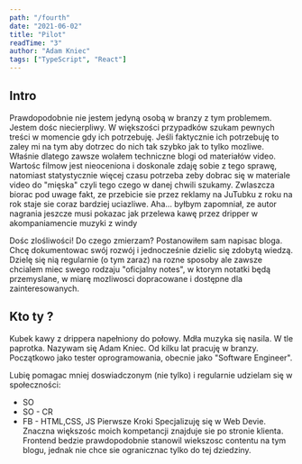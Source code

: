 ```yaml
---
path: "/fourth"
date: "2021-06-02"
title: "Pilot"
readTime: "3"
author: "Adam Kniec"
tags: ["TypeScript", "React"]
---
```


## Intro

Prawdopodobnie nie jestem jedyną osobą w branzy z tym problemem. Jestem dośc niecierpliwy. W większości przypadków szukam pewnych treści w momencie gdy ich potrzebuję. Jeśli faktycznie ich potrzebuję to zaley mi na tym aby dotrzec do nich tak szybko jak to tylko mozliwe. Właśnie dlatego zawsze wolałem techniczne blogi od materiałów video. Wartośc filmow jest nieoceniona i doskonale zdaję sobie z tego sprawę, natomiast statystycznie więcej czasu potrzeba zeby dobrac się w materiale video do "mięska" czyli tego czego w danej chwili szukamy. Zwlaszcza biorac pod uwage fakt, ze przebicie sie przez reklamy na JuTubku z roku na rok staje sie coraz bardziej uciazliwe. Aha... byłbym zapomniał, ze autor nagrania jeszcze musi pokazac jak przelewa kawę przez dripper w akompaniamencie muzyki z windy

Dośc zlośliwości! Do czego zmierzam? 
Postanowiłem sam napisac bloga. Chcę dokumentowac swój rozwój i jednocześnie dzielic się zdobytą wiedzą.
Dzielę się nią regularnie (o tym zaraz) na rozne sposoby ale zawsze chcialem miec swego rodzaju "oficjalny notes", w ktorym notatki będą przemyslane, w miarę mozliwosci dopracowane i dostępne dla zainteresowanych.

## Kto ty ?

Kubek kawy z drippera napełniony do połowy. Mdła muzyka się nasila. W tle paprotka.
Nazywam się Adam Kniec. Od kilku lat pracuję w branzy. Początkowo jako tester oprogramowania, obecnie jako "Software Engineer". 

Lubię pomagac mniej doswiadczonym (nie tylko) i regularnie udzielam się w społeczności:
- SO
- SO - CR
- FB - HTML,CSS, JS Pierwsze Kroki
Specjalizuję się w Web Devie. Znaczna większośc moich kompetancji znajduje sie po stronie klienta. Frontend bedzie prawdopodobnie stanowil wiekszosc contentu na tym blogu, jednak nie chce sie ogranicznac tylko do tej dziedziny.